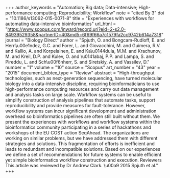 +++
author_keywords = "Automation;  Big data;  Data-intensive;  High-performance computing;  Reproducibility;  Workflow"
note = "cited By 3"
doi = "10.1186/s13062-015-0071-8"
title = "Experiences with workflows for automating data-intensive bioinformatics"
url_html = "https://www.scopus.com/inward/record.uri?eid=2-s2.0-84939529358&partnerID=40&md5=6f69f66a7c1579fa2cc9742b614a7318"
journal = "Biology Direct"
author = "Spjuth, O. and Bongcam-Rudloff, E. and Hern\u00e1ndez, G.C. and Forer, L. and Giovacchini, M. and Guimera, R.V. and Kallio, A. and Korpelainen, E. and Ka\u0144dula, M.M. and Krachunov, M. and Kreil, D.P. and Kulev, O. and \u0141abaj, P.P. and Lampa, S. and Pireddu, L. and Sch\u00f6nherr, S. and Siretskiy, A. and Vassilev, D."
number = "1"
volume = "10"
source = "Scopus"
art_number = "43"
year = "2015"
document_bibtex_type = "Review"
abstract = "High-throughput technologies, such as next-generation sequencing, have turned molecular biology into a data-intensive discipline, requiring bioinformaticians to use high-performance computing resources and carry out data management and analysis tasks on large scale. Workflow systems can be useful to simplify construction of analysis pipelines that automate tasks, support reproducibility and provide measures for fault-tolerance. However, workflow systems can incur significant development and administration overhead so bioinformatics pipelines are often still built without them. We present the experiences with workflows and workflow systems within the bioinformatics community participating in a series of hackathons and workshops of the EU COST action SeqAhead. The organizations are working on similar problems, but we have addressed them with different strategies and solutions. This fragmentation of efforts is inefficient and leads to redundant and incompatible solutions. Based on our experiences we define a set of recommendations for future systems to enable efficient yet simple bioinformatics workflow construction and execution. Reviewers This article was reviewed by Dr Andrew Clark. \u00a9 2015 Spjuth et al."
+++

